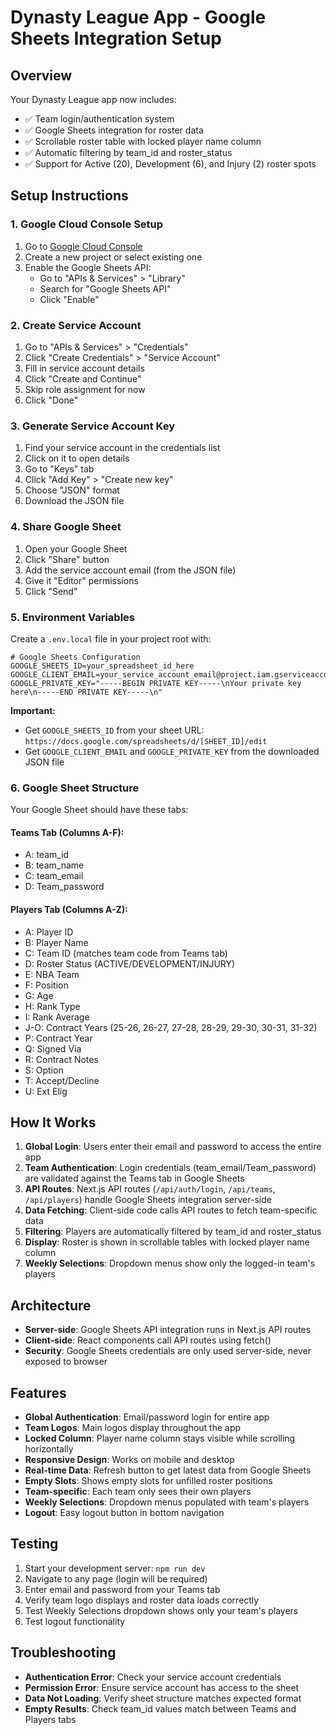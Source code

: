 # Dynasty League App - Google Sheets Integration Setup

## Overview
Your Dynasty League app now includes:
- ✅ Team login/authentication system
- ✅ Google Sheets integration for roster data
- ✅ Scrollable roster table with locked player name column
- ✅ Automatic filtering by team_id and roster_status
- ✅ Support for Active (20), Development (6), and Injury (2) roster spots

## Setup Instructions

### 1. Google Cloud Console Setup

1. Go to [Google Cloud Console](https://console.cloud.google.com/)
2. Create a new project or select existing one
3. Enable the Google Sheets API:
   - Go to "APIs & Services" > "Library"
   - Search for "Google Sheets API"
   - Click "Enable"

### 2. Create Service Account

1. Go to "APIs & Services" > "Credentials"
2. Click "Create Credentials" > "Service Account"
3. Fill in service account details
4. Click "Create and Continue"
5. Skip role assignment for now
6. Click "Done"

### 3. Generate Service Account Key

1. Find your service account in the credentials list
2. Click on it to open details
3. Go to "Keys" tab
4. Click "Add Key" > "Create new key"
5. Choose "JSON" format
6. Download the JSON file

### 4. Share Google Sheet

1. Open your Google Sheet
2. Click "Share" button
3. Add the service account email (from the JSON file)
4. Give it "Editor" permissions
5. Click "Send"

### 5. Environment Variables

Create a `.env.local` file in your project root with:

```env
# Google Sheets Configuration
GOOGLE_SHEETS_ID=your_spreadsheet_id_here
GOOGLE_CLIENT_EMAIL=your_service_account_email@project.iam.gserviceaccount.com
GOOGLE_PRIVATE_KEY="-----BEGIN PRIVATE KEY-----\nYour private key here\n-----END PRIVATE KEY-----\n"
```

**Important:** 
- Get `GOOGLE_SHEETS_ID` from your sheet URL: `https://docs.google.com/spreadsheets/d/[SHEET_ID]/edit`
- Get `GOOGLE_CLIENT_EMAIL` and `GOOGLE_PRIVATE_KEY` from the downloaded JSON file

### 6. Google Sheet Structure

Your Google Sheet should have these tabs:

#### Teams Tab (Columns A-F):
- A: team_id
- B: team_name  
- C: team_email
- D: Team_password

#### Players Tab (Columns A-Z):
- A: Player ID
- B: Player Name
- C: Team ID (matches team code from Teams tab)
- D: Roster Status (ACTIVE/DEVELOPMENT/INJURY)
- E: NBA Team
- F: Position
- G: Age
- H: Rank Type
- I: Rank Average
- J-O: Contract Years (25-26, 26-27, 27-28, 28-29, 29-30, 30-31, 31-32)
- P: Contract Year
- Q: Signed Via
- R: Contract Notes
- S: Option
- T: Accept/Decline
- U: Ext Elig

## How It Works

1. **Global Login**: Users enter their email and password to access the entire app
2. **Team Authentication**: Login credentials (team_email/Team_password) are validated against the Teams tab in Google Sheets
3. **API Routes**: Next.js API routes (`/api/auth/login`, `/api/teams`, `/api/players`) handle Google Sheets integration server-side
4. **Data Fetching**: Client-side code calls API routes to fetch team-specific data
5. **Filtering**: Players are automatically filtered by team_id and roster_status
6. **Display**: Roster is shown in scrollable tables with locked player name column
7. **Weekly Selections**: Dropdown menus show only the logged-in team's players

## Architecture

- **Server-side**: Google Sheets API integration runs in Next.js API routes
- **Client-side**: React components call API routes using fetch()
- **Security**: Google Sheets credentials are only used server-side, never exposed to browser

## Features

- **Global Authentication**: Email/password login for entire app
- **Team Logos**: Main logos display throughout the app
- **Locked Column**: Player name column stays visible while scrolling horizontally
- **Responsive Design**: Works on mobile and desktop
- **Real-time Data**: Refresh button to get latest data from Google Sheets
- **Empty Slots**: Shows empty slots for unfilled roster positions
- **Team-specific**: Each team only sees their own players
- **Weekly Selections**: Dropdown menus populated with team's players
- **Logout**: Easy logout button in bottom navigation

## Testing

1. Start your development server: `npm run dev`
2. Navigate to any page (login will be required)
3. Enter email and password from your Teams tab
4. Verify team logo displays and roster data loads correctly
5. Test Weekly Selections dropdown shows only your team's players
6. Test logout functionality

## Troubleshooting

- **Authentication Error**: Check your service account credentials
- **Permission Error**: Ensure service account has access to the sheet
- **Data Not Loading**: Verify sheet structure matches expected format
- **Empty Results**: Check team_id values match between Teams and Players tabs
